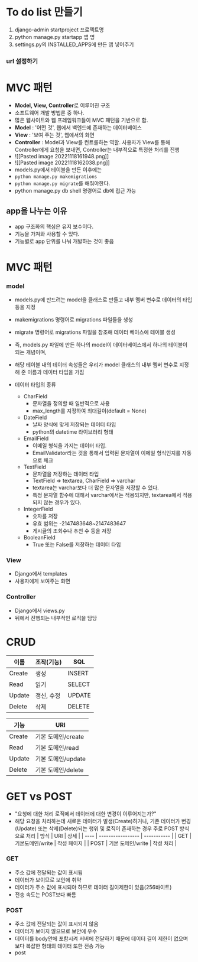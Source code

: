 # To do list 만들기

1. django-admin startproject 프로젝트명
2. python manage.py startapp 앱 명
3. settings.py의 INSTALLED_APPS에 만든 앱 넣어주기

### url  설정하기

# MVC 패턴
- **Model, View, Controller**로 이루어진 구조
- 소프트웨어 개발 방법론 중 하나.
- 많은 웹사이트와 웹 프레임워크들이 MVC  패턴을 기반으로 함.
- __Model__ : '어떤 것', 웹에서 백엔드에 존재하는 데이터베이스
- __View__ : '보여 주는 것', 웹에서의 화면
- __Controller__ : Model과 View를 컨트롤하는 역할. 사용자가 View를 통해 Controller에게 요청을 보내면, Controller는 내부적으로 특정한 처리를 진행
- ![[Pasted image 20221118161948.png]]
- ![[Pasted image 20221118162038.png]]
- models.py에서 테이블을 만든 이후에는
- `python manage.py makemigrations`
- `python manage.py migrate`를 해줘야한다.
- python manage.py db shell 명령어로 db에 접근 가능

## app을 나누는 이유
- app 구조화의 핵심은 유지 보수이다.
- 기능을 가져와 사용할 수 있다. 
- 기능별로 app 단위를 나눠 개발하는 것이 좋음

# MVC 패턴
### model
- models.py에 만드려는 model을 클래스로 만들고 내부 멤버 변수로 데이터의 타입 등을 지정
- makemigrations 명령어로 migrations 파일들을 생성
- migrate 명령어로 migrations 파일을 참조해 데이터 베이스에 테이블 생성
- 즉, models.py 파일에 만든 하나의 model이 데이터베이스에서 하나의 테이블이 되는 개념이며,
- 해당 테이블 내의 데이터 속성들은 우리가 model 클래스의 내부 멤버 변수로 지정해 준 이름과 데이터 타입을 가짐

- 데이터 타입의 종류
	- CharField
		- 문자열을 정의할 때 일반적으로 사용
		- max_length를 지정하여 최대길이(default = None)
	- DateField
		- 날짜 양식에 맞게 저장되는 데이터 타입
		- python의 datetime 라이브러리 형태
	- EmailField
		- 이메일 형식을 가지는 데이터 타입.
		- EmailValidator라는 것을 통해서 입력된 문자열이 이메일 형식인지를 자동으로 체크
	- TextField
		- 문자열을 저장하는 데이터 타입
		- TextField => textarea, CharField => varchar
		- textarea는 varchar보다 더 많은 문자열을 저장할 수 있다.
		- 특정 문자열 함수에 대해서 varchar에서는 적용되지만, textarea에서 적용되지 않는 경우가 있다.
	- IntegerField
		- 숫자를 저장
		- 유효 범위는 -2147483648~2147483647
		- 게시글의 조회수나 추천 수 등을 저장
	- BooleanField
		- True 또는 False를 저장하는 데이터 타입

### View
- Django에서 templates
- 사용자에게 보여주는 화면

### Controller
- Django에서 views.py
- 뒤에서 진행되는 내부적인 로직을 담당

# CRUD
| 이름   | 조작(기능) | SQL    |
| ------ | ---------- | ------ |
| Create | 생성       | INSERT |
| Read   | 읽기       | SELECT |
| Update | 갱신, 수정 | UPDATE |
| Delete | 삭제       | DELETE |

| 기능   | URI                |
| ------ | ------------------ |
| Create | 기본 도메인/create |
| Read   | 기본 도메인/read   |
| Update | 기본 도메인/update |
| Delete | 기본 도메인/delete                   |

# GET vs POST
- "요청에 대한 처리 로직에서 데이터에 대한 변경이 이루어지는가?"
- 해당 요청을 처리하는데 새로운 데이터가 발생(Create)하거나, 기존 데이터가 변경(Update) 또는 삭제(Delete)되는 행위 및 로직이 존재하는 경우 주로 POST 방식으로 처리
| 방식 | URI               | 상세        |
| ---- | ----------------- | ----------- |
| GET  | 기본도메인/write  | 작성 페이지 |
| POST | 기본 도메인/write | 작성 처리            |

### GET
- 주소 값에 전달되는 값이 표시됨
- 데이터가 보이므로 보안에 취약
- 데이터가 주소 값에 표시되야 하므로 데이터 길이제한이 있음(256바이트)
- 전송 속도는 POST보다 빠름

### POST
- 주소 값에 전달되는 값이 표시되지 않음
- 데이터가 보이지 않으므로 보안에 우수
- 데이터를 body안에 포함시켜 서버에 전달하기 때문에 데이터 길이 제한이 없으며 보다 복잡한 형태의 데이터 또한 전송 가능
- post